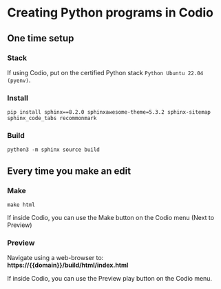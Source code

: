 # Creating Python programs in Codio

## One time setup

### Stack
If using Codio, put on the certified Python stack `Python Ubuntu 22.04 (pyenv)`. 

### Install

```
pip install sphinx==8.2.0 sphinxawesome-theme=5.3.2 sphinx-sitemap sphinx_code_tabs recommonmark
```

### Build

```
python3 -m sphinx source build
```

## Every time you make an edit

### Make

```
make html
```
If inside Codio, you can use the Make button on the Codio menu (Next to Preview)

### Preview

Navigate using a web-browser to: **https://{{domain}}/build/html/index.html**

If inside Codio, you can use the Preview play button on the Codio menu.
